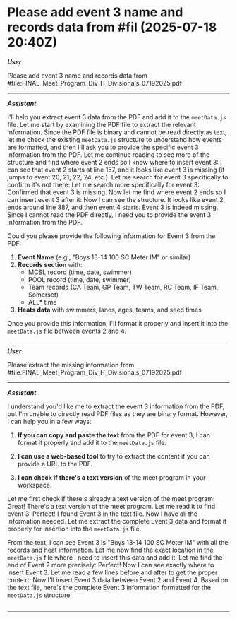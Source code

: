 <!-- Generated by SpecStory -->

# Please add event 3 name and records data from #fil (2025-07-18 20:40Z)

_**User**_

Please add event 3 name and records data from #file:FINAL_Meet_Program_Div_H_Divisionals_07192025.pdf 

---

_**Assistant**_

I'll help you extract event 3 data from the PDF and add it to the `meetData.js` file. Let me start by examining the PDF file to extract the relevant information. Since the PDF file is binary and cannot be read directly as text, let me check the existing `meetData.js` structure to understand how events are formatted, and then I'll ask you to provide the specific event 3 information from the PDF. Let me continue reading to see more of the structure and find where event 2 ends so I know where to insert event 3: I can see that event 2 starts at line 157, and it looks like event 3 is missing (it jumps to event 20, 21, 22, 24, etc.). Let me search for event 3 specifically to confirm it's not there: Let me search more specifically for event 3: Confirmed that event 3 is missing. Now let me find where event 2 ends so I can insert event 3 after it: Now I can see the structure. It looks like event 2 ends around line 387, and then event 4 starts. Event 3 is indeed missing. Since I cannot read the PDF directly, I need you to provide the event 3 information from the PDF. 

Could you please provide the following information for Event 3 from the PDF:

1. **Event Name** (e.g., "Boys 13-14 100 SC Meter IM" or similar)
2. **Records section** with:
   - MCSL record (time, date, swimmer)
   - POOL record (time, date, swimmer) 
   - Team records (CA Team, GP Team, TW Team, RC Team, IF Team, Somerset)
   - ALL* time
3. **Heats data** with swimmers, lanes, ages, teams, and seed times

Once you provide this information, I'll format it properly and insert it into the `meetData.js` file between events 2 and 4.

---

_**User**_

Please extract the missing information from #file:FINAL_Meet_Program_Div_H_Divisionals_07192025.pdf 

---

_**Assistant**_

I understand you'd like me to extract the event 3 information from the PDF, but I'm unable to directly read PDF files as they are binary format. However, I can help you in a few ways:

1. **If you can copy and paste the text** from the PDF for event 3, I can format it properly and add it to the `meetData.js` file.

2. **I can use a web-based tool** to try to extract the content if you can provide a URL to the PDF.

3. **I can check if there's a text version** of the meet program in your workspace.

Let me first check if there's already a text version of the meet program: Great! There's a text version of the meet program. Let me read it to find event 3: Perfect! I found Event 3 in the text file. Now I have all the information needed. Let me extract the complete Event 3 data and format it properly for insertion into the `meetData.js` file.

From the text, I can see Event 3 is "Boys 13-14 100 SC Meter IM" with all the records and heat information. Let me now find the exact location in the `meetData.js` file where I need to insert this data and add it. Let me find the end of Event 2 more precisely: Perfect! Now I can see exactly where to insert Event 3. Let me read a few lines before and after to get the proper context: Now I'll insert Event 3 data between Event 2 and Event 4. Based on the text file, here's the complete Event 3 information formatted for the `meetData.js` structure: 
```

```


---


